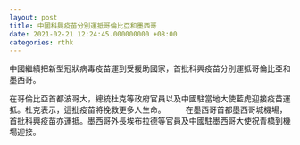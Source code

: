 ```yaml
---
layout: post
title: 中國科興疫苗分別運抵哥倫比亞和墨西哥
date: 2021-02-21 12:24:45.000000000 +08:00
categories: rthk
---
```


中國繼續把新型冠狀病毒疫苗運到受援助國家，首批科興疫苗分別運抵哥倫比亞和墨西哥。

在哥倫比亞首都波哥大，總統杜克等政府官員以及中國駐當地大使藍虎迎接疫苗運抵。杜克表示，這批疫苗將挽救更多人生命。
　　
在墨西哥首都墨西哥城機場，首批科興疫苗亦運抵。墨西哥外長埃布拉德等官員及中國駐墨西哥大使祝青橋到機場迎接。
